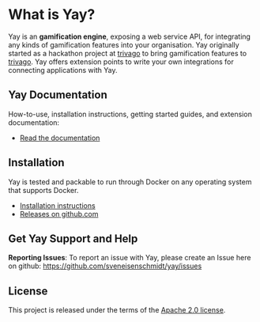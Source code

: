 # What is Yay?

Yay is an **gamification engine**, exposing a web service API, for integrating any kinds of gamification features into your organisation. Yay originally started as a hackathon project at [trivago](https://github.com/trivago) to bring gamification features to [trivago](https://github.com/trivago). Yay offers extension points to write your own integrations for connecting applications with Yay.

## Yay Documentation
How-to-use, installation instructions, getting started guides, and extension documentation:

* [Read the documentation](docs/documentation.md)

## Installation

Yay is tested and packable to run through Docker on any operating system that supports Docker.

* [Installation instructions](docs/installation.md)
* [Releases on github.com](https://github.com/sveneisenschmidt/yay/releases)


## Get Yay Support and Help

**Reporting Issues**: To report an issue with Yay, please create an Issue here on github: https://github.com/sveneisenschmidt/yay/issues


## License

This project is released under the terms of the [Apache 2.0 license](http://www.apache.org/licenses/LICENSE-2.0).

